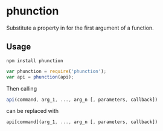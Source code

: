 # phunction

Substitute a property in for the first argument of a function.

## Usage

```
npm install phunction
```

```javascript
var phunction = require('phunction');
var api = phunction(api);
```

Then calling

```javascript
api(command, arg_1, ..., arg_n [, parameters, callback])
```

can be replaced with

```javascript
api[command](arg_1, ..., arg_n [, parameters, callback])
```
